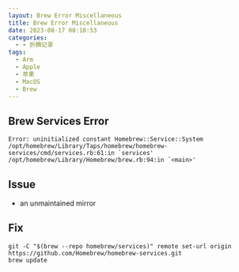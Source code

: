 ```yaml
---
layout: Brew Error Miscellaneous
title: Brew Error Miscellaneous
date: 2023-08-17 08:10:53
categories:
  - - 折腾记录
tags: 
  - Arm
  - Apple
  - 苹果
  - MacOS
  - Brew
---
```


## Brew Services Error

```shell
Error: uninitialized constant Homebrew::Service::System
/opt/homebrew/Library/Taps/homebrew/homebrew-services/cmd/services.rb:61:in `services'
/opt/homebrew/Library/Homebrew/brew.rb:94:in `<main>'
```

## Issue
- an unmaintained mirror

## Fix

```shell
git -C "$(brew --repo homebrew/services)" remote set-url origin https://github.com/Homebrew/homebrew-services.git
brew update
```
